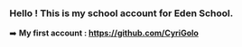 ### Hello ! This is my school account for Eden School.

➡️ **My first account : https://github.com/CyriGolo**
